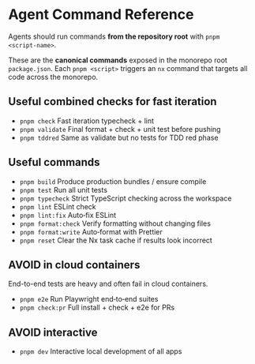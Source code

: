 # Agent Command Reference

Agents should run commands **from the repository root** with `pnpm <script‑name>`.

These are the **canonical commands** exposed in the monorepo root
`package.json`. Each `pnpm <script>` triggers an `nx` command that targets
all code across the monorepo.

## Useful combined checks for fast iteration

- `pnpm check` Fast iteration typecheck + lint
- `pnpm validate` Final format + check + unit test before pushing
- `pnpm tddred` Same as validate but no tests for TDD red phase

## Useful commands

- `pnpm build` Produce production bundles / ensure compile
- `pnpm test` Run all unit tests
- `pnpm typecheck` Strict TypeScript checking across the workspace
- `pnpm lint` ESLint check
- `pnpm lint:fix` Auto‑fix ESLint
- `pnpm format:check` Verify formatting without changing files
- `pnpm format:write` Auto‑format with Prettier
- `pnpm reset` Clear the Nx task cache if results look incorrect

## AVOID in cloud containers

End-to-end tests are heavy and often fail in cloud containers.

- `pnpm e2e` Run Playwright end‑to‑end suites
- `pnpm check:pr` Full install + check + e2e for PRs

## AVOID interactive

- `pnpm dev` Interactive local development of all apps
